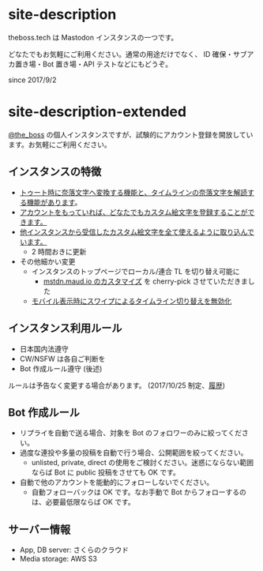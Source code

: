 # site-description

theboss.tech は Mastodon インスタンスの一つです。

どなたでもお気軽にご利用ください。通常の用途だけでなく、 ID 確保・サブアカ置き場・Bot 置き場・API テストなどにもどうぞ。

since 2017/9/2

# site-description-extended

[@the_boss](https://theboss.tech/@the_boss) の個人インスタンスですが、試験的にアカウント登録を開放しています。お気軽にご利用ください。

## インスタンスの特徴

- [トゥート時に奈落文字へ変換する機能と、タイムラインの奈落文字を解読する機能があります](https://theboss.github.io/blog/2017/11/09/naraku-moji-instance/)。
- [アカウントをもっていれば、どなたでもカスタム絵文字を登録することができます。](https://theboss.github.io/blog/2017/10/29/user-customemojis/)
- [他インスタンスから受信したカスタム絵文字を全て使えるように取り込んでいます。](https://theboss.github.io/blog/2017/10/22/%E3%83%AA%E3%83%A2%E3%83%BC%E3%83%88%E3%81%AE%E3%82%AB%E3%82%B9%E3%82%BF%E3%83%A0%E7%B5%B5%E6%96%87%E5%AD%97%E5%85%A8%E9%83%A8%E3%82%B3%E3%83%94%E3%83%BC%E3%81%99%E3%82%8Brake-task%E3%82%92%E4%BD%9C%E3%81%A3%E3%81%9F/)
  - 2 時間おきに更新
- その他細かい変更
  - インスタンスのトップページでローカル/連合 TL を切り替え可能に
    - [mstdn.maud.io のカスタマイズ](https://github.com/lindwurm/mastodon/blob/hota/master/app/javascript/mastodon/features/standalone/public_timeline/index.js) を cherry-pick させていただきました
  - [モバイル表示時にスワイプによるタイムライン切り替えを無効化](https://github.com/theboss/mastodon/commit/4746edbd997a2c86bf2068e271692f81eb68607a)

## インスタンス利用ルール

- 日本国内法遵守
- CW/NSFW は各自ご判断を
- Bot 作成ルール遵守 (後述)

ルールは予告なく変更する場合があります。 (2017/10/25 制定、[履歴](https://github.com/theboss/mastodon/commits/theboss.tech/SITE_DESCRIPTIONS.md))

## Bot 作成ルール

- リプライを自動で送る場合、対象を Bot のフォロワーのみに絞ってください。
- 過度な連投や多量の投稿を自動で行う場合、公開範囲を絞ってください。
  - unlisted, private, direct の使用をご検討ください。迷惑にならない範囲ならば Bot に public 投稿をさせても OK です。
- 自動で他のアカウントを能動的にフォローしないでください。
  - 自動フォローバックは OK です。なお手動で Bot からフォローするのは、必要最低限ならば OK です。

## サーバー情報

- App, DB server: さくらのクラウド
- Media storage: AWS S3
